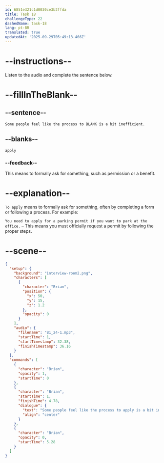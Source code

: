 ```yaml
---
id: 6851e321c1d0030ce3b2ffda
title: Task 18
challengeType: 22
dashedName: task-18
lang: pt-BR
translated: true
updatedAt: '2025-09-29T05:49:13.466Z'
---
```


<!-- (Audio) Brian: Some people feel like the process to apply is a bit inefficient. -->

# --instructions--

Listen to the audio and complete the sentence below.

# --fillInTheBlank--

## --sentence--

`Some people feel like the process to BLANK is a bit inefficient.`

## --blanks--

`apply`

### --feedback--

This means to formally ask for something, such as permission or a benefit.

# --explanation--

`To apply` means to formally ask for something, often by completing a form or following a process. For example:

`You need to apply for a parking permit if you want to park at the office.` – This means you must officially request a permit by following the proper steps.

# --scene--

```json
{
  "setup": {
    "background": "interview-room2.png",
    "characters": [
      {
        "character": "Brian",
        "position": {
          "x": 50,
          "y": 15,
          "z": 1.2
        },
        "opacity": 0
      }
    ],
    "audio": {
      "filename": "B1_24-1.mp3",
      "startTime": 1,
      "startTimestamp": 32.38,
      "finishTimestamp": 36.16
    }
  },
  "commands": [
    {
      "character": "Brian",
      "opacity": 1,
      "startTime": 0
    },
    {
      "character": "Brian",
      "startTime": 1,
      "finishTime": 4.78,
      "dialogue": {
        "text": "Some people feel like the process to apply is a bit inefficient.",
        "align": "center"
      }
    },
    {
      "character": "Brian",
      "opacity": 0,
      "startTime": 5.28
    }
  ]
}
```
